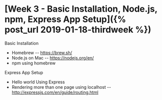 
# [Week 3 - Basic Installation, Node.js, npm, Express App Setup]({% post_url 2019-01-18-thirdweek %})


Basic Installation
- Homebrew -- https://brew.sh/
- Node.js on Mac -- https://nodejs.org/en/
- npm using homebrew

Express App Setup
- Hello world Using Express
- Rendering more than one page using localhost -- http://expressjs.com/en/guide/routing.html


 


